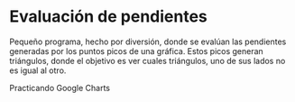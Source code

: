 # Evaluación de pendientes

Pequeño programa, hecho por diversión, donde se evalúan las pendientes generadas por los puntos picos de una gráfica.
Estos picos generan triángulos, donde el objetivo es ver cuales triángulos, uno de sus lados no es igual al otro.

Practicando Google Charts